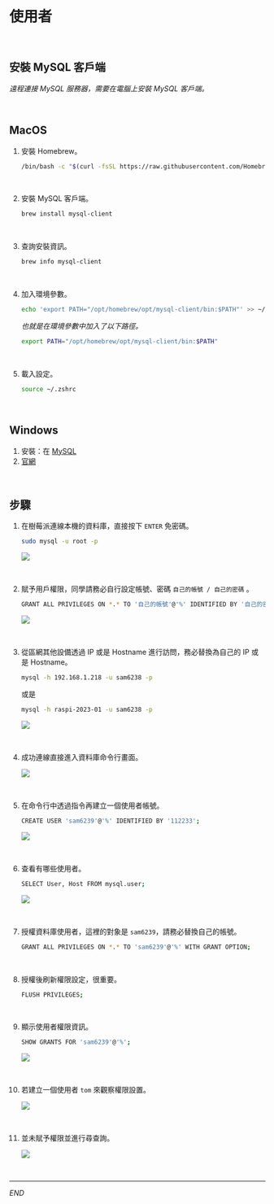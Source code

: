 # 使用者

<br>

## 安裝 MySQL 客戶端

_遠程連接 MySQL 服務器，需要在電腦上安裝 MySQL 客戶端。_

<br>

## MacOS

1. 安裝 Homebrew。

   ```bash
   /bin/bash -c "$(curl -fsSL https://raw.githubusercontent.com/Homebrew/install/HEAD/install.sh)"
   ```

<br>

2. 安裝 MySQL 客戶端。

   ```bash
   brew install mysql-client
   ```

<br>

3. 查詢安裝資訊。

   ```bash
   brew info mysql-client
   ```

<br>

4. 加入環境參數。

   ```bash
   echo 'export PATH="/opt/homebrew/opt/mysql-client/bin:$PATH"' >> ~/.zshrc
   ```

   _也就是在環境參數中加入了以下路徑。_

   ```bash
   export PATH="/opt/homebrew/opt/mysql-client/bin:$PATH"
   ```

<br>

5. 載入設定。

   ```bash
   source ~/.zshrc
   ```

<br>

## Windows

1. 安裝：在 [MySQL](https://dev.mysql.com/downloads/installer/)
2. [ 官網](https://dev.mysql.com/downloads/installer/)

<br>

## 步驟

1. 在樹莓派連線本機的資料庫，直接按下 `ENTER` 免密碼。

   ```bash
   sudo mysql -u root -p
   ```

   ![](images/img_15.png)

<br>

2. 賦予用戶權限，同學請務必自行設定帳號、密碼 `自己的帳號 / 自己的密碼` 。

   ```bash
   GRANT ALL PRIVILEGES ON *.* TO '自己的帳號'@'%' IDENTIFIED BY '自己的密碼' WITH GRANT OPTION;
   ```

   ![](images/img_16.png)

<br>

3. 從區網其他設備透過 IP 或是 Hostname 進行訪問，務必替換為自己的 IP 或是 Hostname。

   ```bash
   mysql -h 192.168.1.218 -u sam6238 -p
   ```

   或是

   ```bash
   mysql -h raspi-2023-01 -u sam6238 -p
   ```

   ![](images/img_17.png)

<br>

4. 成功連線直接進入資料庫命令行畫面。

   ![](images/img_18.png)

<br>

5. 在命令行中透過指令再建立一個使用者帳號。

   ```bash
   CREATE USER 'sam6239'@'%' IDENTIFIED BY '112233';
   ```

   ![](images/img_19.png)

<br>

6. 查看有哪些使用者。

   ```bash
   SELECT User, Host FROM mysql.user;
   ```

   ![](images/img_20.png)

<br>

7. 授權資料庫使用者，這裡的對象是 `sam6239`，請務必替換自己的帳號。

   ```bash
   GRANT ALL PRIVILEGES ON *.* TO 'sam6239'@'%' WITH GRANT OPTION;
   ```

<br>

8. 授權後刷新權限設定，很重要。

   ```bash
   FLUSH PRIVILEGES;
   ```

<br>

9. 顯示使用者權限資訊。

   ```bash
   SHOW GRANTS FOR 'sam6239'@'%';
   ```

   ![](images/img_21.png)

<br>

10. 若建立一個使用者 `tom` 來觀察權限設置。

    ![](images/img_23.png)

<br>

11. 並未賦予權限並進行尋查詢。

    ![](images/img_22.png)

<br>

---

_END_
